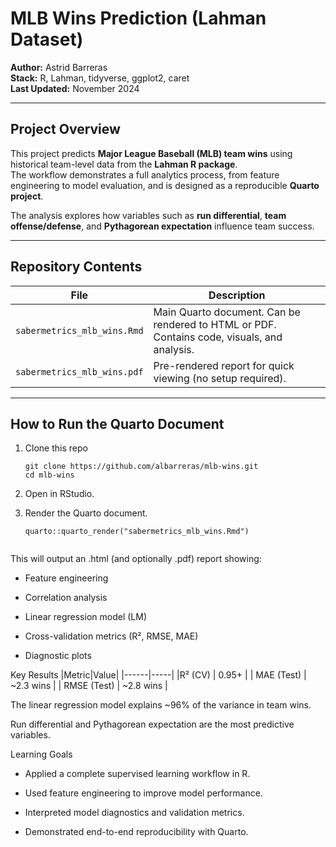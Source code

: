 #  MLB Wins Prediction (Lahman Dataset)

**Author:** Astrid Barreras  
**Stack:** R, Lahman, tidyverse, ggplot2, caret  
**Last Updated:** November 2024  

---

##  Project Overview

This project predicts **Major League Baseball (MLB) team wins** using historical team-level data from the **Lahman R package**.  
The workflow demonstrates a full analytics process,  from feature engineering to model evaluation,  and is designed as a reproducible **Quarto project**.

The analysis explores how variables such as **run differential**, **team offense/defense**, and **Pythagorean expectation** influence team success.

---

##  Repository Contents

| File | Description |
|------|--------------|
| `sabermetrics_mlb_wins.Rmd` | Main Quarto document. Can be rendered to HTML or PDF. Contains code, visuals, and analysis. |
| `sabermetrics_mlb_wins.pdf` | Pre-rendered report for quick viewing (no setup required). |

---

##  How to Run the Quarto Document

1. Clone this repo
   ```
   git clone https://github.com/albarreras/mlb-wins.git
   cd mlb-wins
   
2. Open in RStudio. 

3. Render the Quarto document.

    ```
    quarto::quarto_render("sabermetrics_mlb_wins.Rmd")


This will output an .html (and optionally .pdf) report showing:

- Feature engineering

- Correlation analysis

- Linear regression model (LM)

- Cross-validation metrics (R², RMSE, MAE)

- Diagnostic plots

 Key Results
|Metric|Value|
|------|-----|
|R² (CV) |	0.95+ |
| MAE (Test)	| ~2.3 wins |
| RMSE (Test) |	~2.8 wins |

The linear regression model explains ~96% of the variance in team wins.

Run differential and Pythagorean expectation are the most predictive variables.

 Learning Goals
- Applied a complete supervised learning workflow in R.

- Used feature engineering to improve model performance.

- Interpreted model diagnostics and validation metrics.

- Demonstrated end-to-end reproducibility with Quarto.



